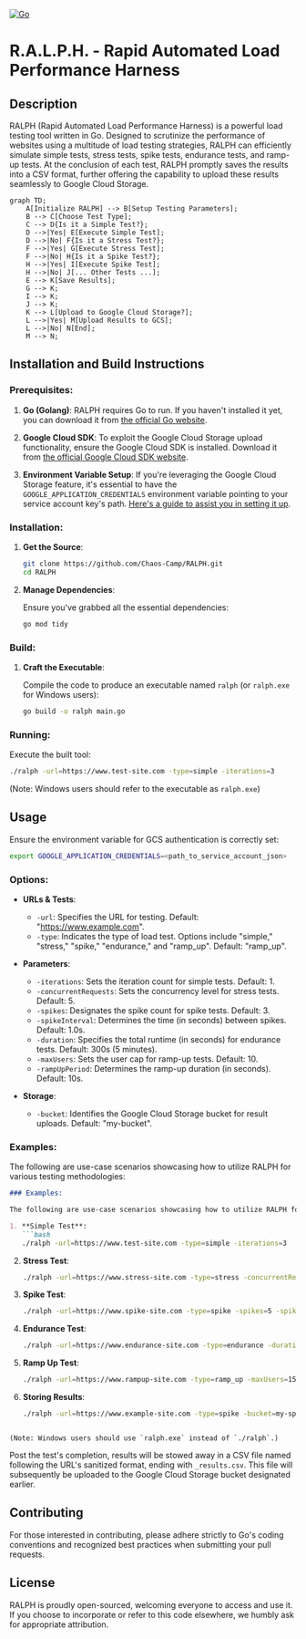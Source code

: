 [![Go](https://github.com/Chaos-Camp/RALPH/actions/workflows/go.yml/badge.svg)](https://github.com/Chaos-Camp/RALPH/actions/workflows/go.yml)
# R.A.L.P.H. - Rapid Automated Load Performance Harness

## Description
RALPH (Rapid Automated Load Performance Harness) is a powerful load testing tool written in Go. Designed to scrutinize the performance of websites using a multitude of load testing strategies, RALPH can efficiently simulate simple tests, stress tests, spike tests, endurance tests, and ramp-up tests. At the conclusion of each test, RALPH promptly saves the results into a CSV format, further offering the capability to upload these results seamlessly to Google Cloud Storage.

```mermaid
graph TD;
    A[Initialize RALPH] --> B[Setup Testing Parameters];
    B --> C[Choose Test Type];
    C --> D{Is it a Simple Test?};
    D -->|Yes| E[Execute Simple Test];
    D -->|No| F{Is it a Stress Test?};
    F -->|Yes| G[Execute Stress Test];
    F -->|No| H{Is it a Spike Test?};
    H -->|Yes| I[Execute Spike Test];
    H -->|No| J[... Other Tests ...];
    E --> K[Save Results];
    G --> K;
    I --> K;
    J --> K;
    K --> L[Upload to Google Cloud Storage?];
    L -->|Yes| M[Upload Results to GCS];
    L -->|No| N[End];
    M --> N;

```
## Installation and Build Instructions

### Prerequisites:

1. **Go (Golang)**: RALPH requires Go to run. If you haven't installed it yet, you can download it from [the official Go website](https://golang.org/dl/).

2. **Google Cloud SDK**: To exploit the Google Cloud Storage upload functionality, ensure the Google Cloud SDK is installed. Download it from [the official Google Cloud SDK website](https://cloud.google.com/sdk/docs/install).

3. **Environment Variable Setup**: If you're leveraging the Google Cloud Storage feature, it's essential to have the `GOOGLE_APPLICATION_CREDENTIALS` environment variable pointing to your service account key's path. [Here's a guide to assist you in setting it up](https://cloud.google.com/docs/authentication/getting-started).

### Installation:

1. **Get the Source**:

   ```bash
   git clone https://github.com/Chaos-Camp/RALPH.git
   cd RALPH
   ```

2. **Manage Dependencies**:

   Ensure you've grabbed all the essential dependencies:

   ```bash
   go mod tidy
   ```

### Build:

1. **Craft the Executable**:

   Compile the code to produce an executable named `ralph` (or `ralph.exe` for Windows users):

   ```bash
   go build -o ralph main.go
   ```

### Running:

Execute the built tool:

```bash
./ralph -url=https://www.test-site.com -type=simple -iterations=3
```

(Note: Windows users should refer to the executable as `ralph.exe`)

## Usage

Ensure the environment variable for GCS authentication is correctly set:

```bash
export GOOGLE_APPLICATION_CREDENTIALS=<path_to_service_account_json>
```

### Options:

- **URLs & Tests**:
    - `-url`: Specifies the URL for testing. Default: "https://www.example.com".
    - `-type`: Indicates the type of load test. Options include "simple," "stress," "spike," "endurance," and "ramp_up". Default: "ramp_up".

- **Parameters**:
    - `-iterations`: Sets the iteration count for simple tests. Default: 1.
    - `-concurrentRequests`: Sets the concurrency level for stress tests. Default: 5.
    - `-spikes`: Designates the spike count for spike tests. Default: 3.
    - `-spikeInterval`: Determines the time (in seconds) between spikes. Default: 1.0s.
    - `-duration`: Specifies the total runtime (in seconds) for endurance tests. Default: 300s (5 minutes).
    - `-maxUsers`: Sets the user cap for ramp-up tests. Default: 10.
    - `-rampUpPeriod`: Determines the ramp-up duration (in seconds). Default: 10s.

- **Storage**:
    - `-bucket`: Identifies the Google Cloud Storage bucket for result uploads. Default: "my-bucket".

### Examples:

The following are use-case scenarios showcasing how to utilize RALPH for various testing methodologies:


```markdown
### Examples:

The following are use-case scenarios showcasing how to utilize RALPH for various testing methodologies:

1. **Simple Test**:
   ```bash
   ./ralph -url=https://www.test-site.com -type=simple -iterations=3
   ```

2. **Stress Test**:
   ```bash
   ./ralph -url=https://www.stress-site.com -type=stress -concurrentRequests=10
   ```

3. **Spike Test**:
   ```bash
   ./ralph -url=https://www.spike-site.com -type=spike -spikes=5 -spikeInterval=2
   ```

4. **Endurance Test**:
   ```bash
   ./ralph -url=https://www.endurance-site.com -type=endurance -duration=600
   ```

5. **Ramp Up Test**:
   ```bash
   ./ralph -url=https://www.rampup-site.com -type=ramp_up -maxUsers=15 -rampUpPeriod=15
   ```

6. **Storing Results**:
   ```bash
   ./ralph -url=https://www.example-site.com -type=spike -bucket=my-special-bucket
   ```
```

(Note: Windows users should use `ralph.exe` instead of `./ralph`.)
   ```

Post the test's completion, results will be stowed away in a CSV file named following the URL's sanitized format, ending with `_results.csv`. This file will subsequently be uploaded to the Google Cloud Storage bucket designated earlier.

## Contributing

For those interested in contributing, please adhere strictly to Go's coding conventions and recognized best practices when submitting your pull requests.

## License

RALPH is proudly open-sourced, welcoming everyone to access and use it. If you choose to incorporate or refer to this code elsewhere, we humbly ask for appropriate attribution.

